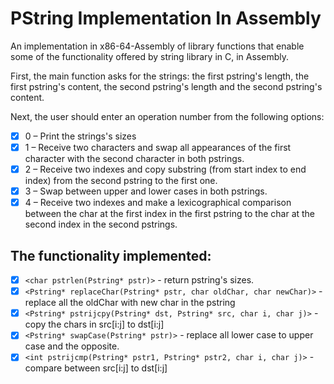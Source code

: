# PString Implementation In Assembly
An implementation in x86-64-Assembly of library functions that enable some of the functionality offered by string library in C, in Assembly.

First, the main function asks for the strings: the first pstring's length, the first pstring's content, the second pstring's length and the second pstring's content.

Next, the user should enter an operation number from the following options:

- [x] 0 – Print the strings's sizes
- [x] 1 – Receive two characters and swap all appearances of the first character with the second character in both pstrings.
- [x] 2 – Receive two indexes and copy substring (from start index to end index) from the second pstring to the first one.
- [x] 3 – Swap between upper and lower cases in both pstrings.
- [x] 4 – Receive two indexes and make a lexicographical comparison between the char at the first index in the first pstring to the char at the second index in the second pstrings.

## The functionality implemented:
- [x] `<char pstrlen(Pstring* pstr)>` - return pstring's sizes.
- [x] `<Pstring* replaceChar(Pstring* pstr, char oldChar, char newChar)>` - replace all the oldChar with new char in the pstring
- [x] `<Pstring* pstrijcpy(Pstring* dst, Pstring* src, char i, char j)>` - copy the chars in src[i:j] to dst[i:j]
- [x] `<Pstring* swapCase(Pstring* pstr)>` - replace all lower case to upper case and the opposite.
- [x] `<int pstrijcmp(Pstring* pstr1, Pstring* pstr2, char i, char j)>` - compare between src[i:j] to dst[i:j]
